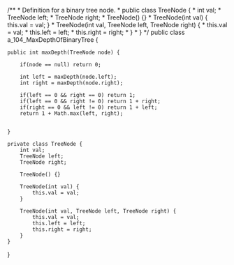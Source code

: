 /\*\* \* Definition for a binary tree node. \* public class TreeNode {
\* int val; \* TreeNode left; \* TreeNode right; \* TreeNode() {} \*
TreeNode(int val) { this.val = val; } \* TreeNode(int val, TreeNode
left, TreeNode right) { \* this.val = val; \* this.left = left; \*
this.right = right; \* } \* } \*/ public class
a_104_MaxDepthOfBinaryTree {

    public int maxDepth(TreeNode node) {

        if(node == null) return 0;

        int left = maxDepth(node.left);
        int right = maxDepth(node.right);

        if(left == 0 && right == 0) return 1;
        if(left == 0 && right != 0) return 1 + right;
        if(right == 0 && left != 0) return 1 + left;
        return 1 + Math.max(left, right);


    }

    private class TreeNode {
        int val;
        TreeNode left;
        TreeNode right;

        TreeNode() {}

        TreeNode(int val) {
            this.val = val;
        }

        TreeNode(int val, TreeNode left, TreeNode right) {
            this.val = val;
            this.left = left;
            this.right = right;
        }
    }

}
